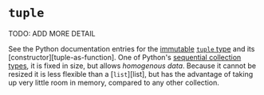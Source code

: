 # `tuple`

TODO: ADD MORE DETAIL

See the Python documentation entries for the [immutable][immutability] [`tuple` type][docs-tuple-type] and its [constructor][tuple-as-function]. One of Python's [sequential collection types][docs-sequence-types], it is fixed in size, but allows _homogenous data_. Because it cannot be resized it is less flexible than a [`list`][list], but has the advantage of taking up very little room in memory, compared to any other collection.

[immutability]: https://github.com/exercism/v3/blob/main/reference/concepts/immutability.md
[docs-tuple-as-function]: https://docs.python.org/3/library/stdtypes.html#tuple
[docs-tuple-type]: https://docs.python.org/3/library/stdtypes.html#typesseq-tuple
[docs-sequence-types]: https://docs.python.org/3/library/stdtypes.html#typesseq
